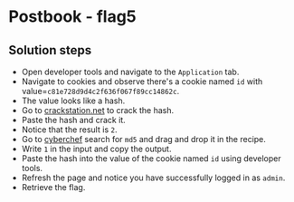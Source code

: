 # Postbook - flag5

## Solution steps
- Open developer tools and navigate to the `Application` tab.
- Navigate to cookies and observe there's a cookie named `id` with value=`c81e728d9d4c2f636f067f89cc14862c`.
- The value looks like a hash.
- Go to [crackstation.net](https://crackstation.net/) to crack the hash.
- Paste the hash and crack it.
- Notice that the result is `2`.
- Go to [cyberchef](https://gchq.github.io/CyberChef/) search for `md5` and drag and drop it in the recipe.
- Write `1` in the input and copy the output.
- Paste the hash into the value of the cookie named `id` using developer tools.
- Refresh the page and notice you have successfully logged in as `admin`.
- Retrieve the flag.
